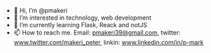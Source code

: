 - 👋 Hi, I’m @pmakeri
- 👀 I’m interested in technology, web development
- 🌱 I’m currently learning Flask, Reack and notJS
- 📫 How to reach me. Email: pmakeri39@gmail.com, twitter: www.twitter.com/makeri_peter, linkin: www.linkedin.com/in/p-mark

<!---
pmakeri/pmakeri is a ✨ special ✨ repository because its `README.md` (this file) appears on your GitHub profile.
You can click the Preview link to take a look at your changes.
--->
